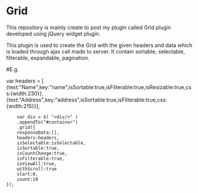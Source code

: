 # Grid
This repository is mainly create to post my plugin called Grid plugin developed using jQuery widget plugin.


This plugin is used to create the Grid with the given headers and data which is loaded through ajax call made to server.
It contain sortable, selectable, filterable, expandable, pagination.

#E.g.

var headers = [
		{text:"Name",key:"name",isSortable:true,isFilterable:true,isResizable:true,css:{width:230}},
		{text:"Address",key:"address",isSortable:true,isFilterable:true,css:{width:215}}];
		
		var div = $( "<div/>" )
		.appendTo("#container")
		.grid({
		responseData:[],
		headers:headers,
		isSelectable:isSelectable,
		isSortable:true,
		isCountChange:true,
		isFilterable:true,
		isViewAll:true,
		withScroll:true
		start:0,
		count:10
	});
